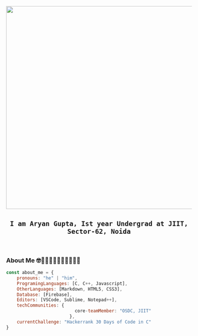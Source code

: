 <div align="center">
  <!-- ### Hi there 👋 -->
  <img src="https://user-images.githubusercontent.com/94754702/151361105-f1eb05d3-5cbf-4f0d-9d4f-36263e78efa3.gif" width="550"/><br>
  
  ## ``I am Aryan Gupta, Ist year Undergrad at JIIT, Sector-62, Noida``
</div><br>

### About Me 🤓🤠👀👤👱‍♂️👦👨‍💻👨‍🎓
```javascript
const about_me = {
    pronouns: "he" | "him",
    ProgramingLanguages: [C, C++, Javascript],
    OtherLanguages: [Markdown, HTML5, CSS3],
    Database: [Firebase],
    Editors: [VSCode, Sublime, Notepad++],
    techCommunities: {
                          core-teamMember: "OSDC, JIIT"
                        },
    currentChallenge: "Hackerrank 30 Days of Code in C"
}
```
